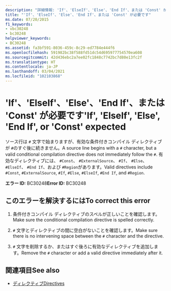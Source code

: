 ```yaml
---
description: "詳細情報: 'If'、'ElseIf'、'Else'、'End If'、または 'Const' が必要です"
title: "'If'、'ElseIf'、'Else'、'End If'、または 'Const' が必要です"
ms.date: 07/20/2015
f1_keywords:
- vbc30248
- bc30248
helpviewer_keywords:
- BC30248
ms.assetid: fa3bf591-8036-459c-8c29-ed7784e444f6
ms.openlocfilehash: 591982bc38f588fd51dc54d695977754570ea608
ms.sourcegitcommit: 42d436ebc2a7ee02fc1848c7742bc7d80e13fc2f
ms.translationtype: HT
ms.contentlocale: ja-JP
ms.lasthandoff: 03/04/2021
ms.locfileid: "102103868"
---
```

# <a name="if-elseif-else-end-if-or-const-expected"></a><span data-ttu-id="56c17-103">'If'、'ElseIf'、'Else'、'End If'、または 'Const' が必要です</span><span class="sxs-lookup"><span data-stu-id="56c17-103">'If', 'ElseIf', 'Else', 'End If', or 'Const' expected</span></span>

<span data-ttu-id="56c17-104">ソース行は `#` 文字で始まりますが、有効な条件付きコンパイル ディレクティブが `#`のすぐ後に続きません。</span><span class="sxs-lookup"><span data-stu-id="56c17-104">A source line begins with a `#` character, but a valid conditional compilation directive does not immediately follow the `#`.</span></span> <span data-ttu-id="56c17-105">有効なディレクティブには、 `#Const`、 `#ExternalSource`、 `#If`、 `#Else`、 `#ElseIf`、 `#End If`、および `#Region`があります。</span><span class="sxs-lookup"><span data-stu-id="56c17-105">Valid directives include `#Const`, `#ExternalSource`, `#If`, `#Else`, `#ElseIf`, `#End If`, and `#Region`.</span></span>  
  
 <span data-ttu-id="56c17-106">**エラー ID:** BC30248</span><span class="sxs-lookup"><span data-stu-id="56c17-106">**Error ID:** BC30248</span></span>  
  
## <a name="to-correct-this-error"></a><span data-ttu-id="56c17-107">このエラーを解決するには</span><span class="sxs-lookup"><span data-stu-id="56c17-107">To correct this error</span></span>  
  
1. <span data-ttu-id="56c17-108">条件付きコンパイル ディレクティブのスペルが正しいことを確認します。</span><span class="sxs-lookup"><span data-stu-id="56c17-108">Make sure the conditional compilation directive is spelled correctly.</span></span>  
  
2. <span data-ttu-id="56c17-109">`#` 文字とディレクティブの間に空白がないことを確認します。</span><span class="sxs-lookup"><span data-stu-id="56c17-109">Make sure there is no intervening space between the `#` character and the directive.</span></span>  
  
3. <span data-ttu-id="56c17-110">`#` 文字を削除するか、またはすぐ後ろに有効なディレクティブを追加します。</span><span class="sxs-lookup"><span data-stu-id="56c17-110">Remove the `#` character or add a valid directive immediately after it.</span></span>  
  
## <a name="see-also"></a><span data-ttu-id="56c17-111">関連項目</span><span class="sxs-lookup"><span data-stu-id="56c17-111">See also</span></span>

- [<span data-ttu-id="56c17-112">ディレクティブ</span><span class="sxs-lookup"><span data-stu-id="56c17-112">Directives</span></span>](../language-reference/directives/disable-enable.md)
